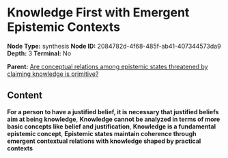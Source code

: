 # Knowledge First with Emergent Epistemic Contexts

**Node Type:** synthesis
**Node ID:** 2084782d-4f68-485f-ab41-407344573da9
**Depth:** 3
**Terminal:** No

**Parent:** [Are conceptual relations among epistemic states threatened by claiming knowledge is primitive?](are-conceptual-relations-among-epistemic-states-threatened-by-claiming-knowledge-is-primitive.md)

## Content

**For a person to have a justified belief, it is necessary that justified beliefs aim at being knowledge**, **Knowledge cannot be analyzed in terms of more basic concepts like belief and justification**, **Knowledge is a fundamental epistemic concept**, **Epistemic states maintain coherence through emergent contextual relations with knowledge shaped by practical contexts**

